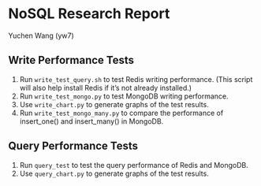 # NoSQL Research Report

Yuchen Wang (yw7)

## Write Performance Tests

1.	Run `write_test_query.sh` to test Redis writing performance. (This script will also help install Redis if it’s not already installed.)
2.	Run `write_test_mongo.py` to test MongoDB writing performance.
3.	Use `write_chart.py` to generate graphs of the test results.
4.	Run `write_test_mongo_many.py` to compare the performance of insert_one() and insert_many() in MongoDB.

## Query Performance Tests

1.	Run `query_test` to test the query performance of Redis and MongoDB.
2.	Use `query_chart.py` to generate graphs of the test results.
